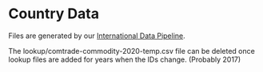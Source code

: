 # Country Data

Files are generated by our [International Data Pipeline](https://github.com/modelearth/data-pipeline/tree/main/international).  

The lookup/comtrade-commodity-2020-temp.csv file can be deleted once lookup files are added for years when the IDs change.  (Probably 2017)